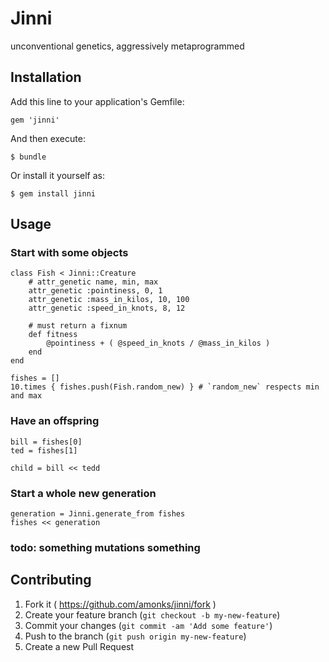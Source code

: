 # Jinni

unconventional genetics, aggressively metaprogrammed

## Installation

Add this line to your application's Gemfile:

    gem 'jinni'

And then execute:

    $ bundle

Or install it yourself as:

    $ gem install jinni


## Usage

### Start with some objects

    class Fish < Jinni::Creature
        # attr_genetic name, min, max
        attr_genetic :pointiness, 0, 1
        attr_genetic :mass_in_kilos, 10, 100
        attr_genetic :speed_in_knots, 8, 12

        # must return a fixnum
        def fitness
            @pointiness + ( @speed_in_knots / @mass_in_kilos )
        end
    end

    fishes = []
    10.times { fishes.push(Fish.random_new) } # `random_new` respects min and max

### Have an offspring

    bill = fishes[0]
    ted = fishes[1]

    child = bill << tedd

### Start a whole new generation

    generation = Jinni.generate_from fishes
    fishes << generation

### todo: something mutations something


## Contributing

1. Fork it ( https://github.com/amonks/jinni/fork )
2. Create your feature branch (`git checkout -b my-new-feature`)
3. Commit your changes (`git commit -am 'Add some feature'`)
4. Push to the branch (`git push origin my-new-feature`)
5. Create a new Pull Request
